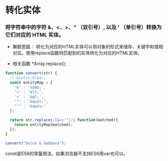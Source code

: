 # 转化实体

### 将字符串中的字符 &、<、>、" （双引号）, 以及 ' （单引号）转换为它们对应的 HTML 实体。

- 解题思路：
转化为对应的HTML实体可以用对象的形式来储存，关键字和值相对应。使用replace函数将匹配到的实体转化为对应的HTML实体。

- 相关函数
*Array.replace();

```js
function convert(str) {
  // &colon;&rpar;
  const entityMap = {
    '&' : '&amp;',
    '<' : '&lt;',
    '>' : '&gt;',
    '"' : '&quot;',
    "'" : '&apos;'
  };
  
  return str.replace(/[&<>'"]/g,function(matched){
    return entityMap[matched];
  });  
}

convert("Dolce & Gabbana");
```

const是ES6的常量用法，如果浏览器不支持ES6用var也可以。

